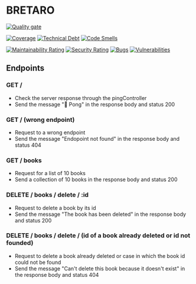 # BRETARO

[![Quality gate](https://sonarcloud.io/api/project_badges/quality_gate?project=isdi-coders-2023_Camino-Losada-Final-Project-back-202304-bcn)](https://sonarcloud.io/summary/new_code?id=isdi-coders-2023_Camino-Losada-Final-Project-back-202304-bcn)

[![Coverage](https://sonarcloud.io/api/project_badges/measure?project=isdi-coders-2023_Camino-Losada-Final-Project-back-202304-bcn&metric=coverage)](https://sonarcloud.io/summary/new_code?id=isdi-coders-2023_Camino-Losada-Final-Project-back-202304-bcn)
[![Technical Debt](https://sonarcloud.io/api/project_badges/measure?project=isdi-coders-2023_Camino-Losada-Final-Project-back-202304-bcn&metric=sqale_index)](https://sonarcloud.io/summary/new_code?id=isdi-coders-2023_Camino-Losada-Final-Project-back-202304-bcn)
[![Code Smells](https://sonarcloud.io/api/project_badges/measure?project=isdi-coders-2023_Camino-Losada-Final-Project-back-202304-bcn&metric=code_smells)](https://sonarcloud.io/summary/new_code?id=isdi-coders-2023_Camino-Losada-Final-Project-back-202304-bcn)

[![Maintainability Rating](https://sonarcloud.io/api/project_badges/measure?project=isdi-coders-2023_Camino-Losada-Final-Project-back-202304-bcn&metric=sqale_rating)](https://sonarcloud.io/summary/new_code?id=isdi-coders-2023_Camino-Losada-Final-Project-back-202304-bcn)
[![Security Rating](https://sonarcloud.io/api/project_badges/measure?project=isdi-coders-2023_Camino-Losada-Final-Project-back-202304-bcn&metric=security_rating)](https://sonarcloud.io/summary/new_code?id=isdi-coders-2023_Camino-Losada-Final-Project-back-202304-bcn)
[![Bugs](https://sonarcloud.io/api/project_badges/measure?project=isdi-coders-2023_Camino-Losada-Final-Project-back-202304-bcn&metric=bugs)](https://sonarcloud.io/summary/new_code?id=isdi-coders-2023_Camino-Losada-Final-Project-back-202304-bcn)
[![Vulnerabilities](https://sonarcloud.io/api/project_badges/measure?project=isdi-coders-2023_Camino-Losada-Final-Project-back-202304-bcn&metric=vulnerabilities)](https://sonarcloud.io/summary/new_code?id=isdi-coders-2023_Camino-Losada-Final-Project-back-202304-bcn)

## Endpoints

### GET /

- Check the server response through the pingController
- Send the message "🏓 Pong" in the response body and status 200

### GET / (wrong endpoint)

- Request to a wrong endpoint
- Send the message "Endopoint not found" in the response body and status 404

### GET / books

- Request for a list of 10 books
- Send a collection of 10 books in the response body and status 200

### DELETE / books / delete / :id

- Request to delete a book by its id
- Send the message "The book has been deleted" in the response body and status 200

### DELETE / books / delete / (id of a book already deleted or id not founded)

- Request to delete a book already deleted or case in which the book id could not be found
- Send the message "Can't delete this book because it doesn't exist" in the response body and status 404
